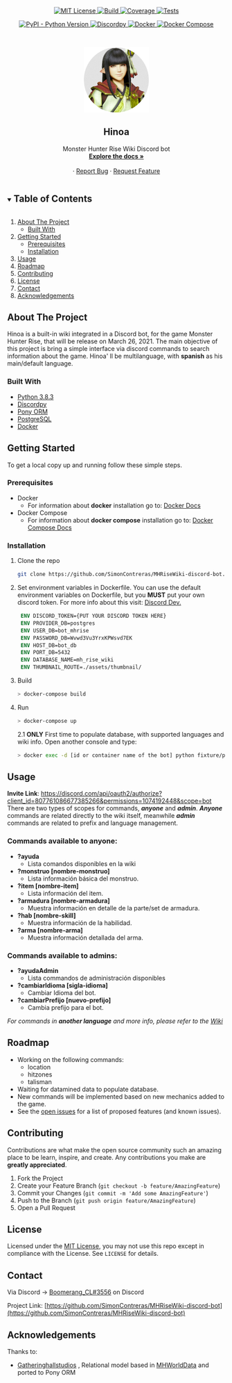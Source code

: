 <!--
*** Thanks for checking out the Best-README-Template. If you have a suggestion
*** that would make this better, please fork the repo and create a pull request
*** or simply open an issue with the tag "enhancement".
*** Thanks again! Now go create something AMAZING! :D
***
***
***
*** To avoid retyping too much info. Do a search and replace for the following:
*** SimonContreras, MHRiseWiki-discord-bot, project_title, project_description
-->



<!-- PROJECT SHIELDS -->
<!--
*** I'm using markdown "reference style" links for readability.
*** Reference links are enclosed in brackets [ ] instead of parentheses ( ).
*** See the bottom of this document for the declaration of the reference variables
*** for contributors-url, forks-url, etc. This is an optional, concise syntax you may use.
*** https://www.markdownguide.org/basic-syntax/#reference-style-links
-->
<p align="center">
  <a href="https://github.com/SimonContreras/MHRiseWiki-discord-bot/blob/main/LICENSE">
    <img src="https://img.shields.io/badge/License-MIT-yellow.svg" alt="MIT License">
  </a>
  <a href="">
    <img src="https://img.shields.io/badge/Build-passing-success" alt="Build">
  </a>
  <a href="">
    <img src="https://img.shields.io/badge/Coverage-30%25-critical" alt="Coverage">
  </a>
   <a href="">
    <img src="https://img.shields.io/badge/Tests-passing-success" alt="Tests">
  </a>
</p>
<p align="center">
  <a href="https://www.python.org/downloads/">
    <img alt="PyPI - Python Version" 
        src="https://img.shields.io/badge/Python-3.8.3-blue">
  </a>
  <a href="https://discordpy.readthedocs.io">
    <img alt="Discordpy" 
        src="https://img.shields.io/badge/Discord-py-blue">
  </a>
  <a href="https://docs.docker.com/">
    <img src="https://img.shields.io/badge/Docker-10.10.5-blue" alt="Docker">
  </a>
   <a href="https://docs.docker.com/compose/">
    <img src="https://img.shields.io/badge/DockerCompose-1.28.5-blue" alt="Docker Compose">
  </a>
</p>



<!-- PROJECT LOGO -->
<br />
<p align="center">
  <a href="https://github.com/SimonContreras/MHRiseWiki-discord-bot">
    <img src="assets/bot-icon/hinoa_circle.png" alt="Logo" width="150" height="150">
  </a>

  <h2 align="center">Hinoa</h2>

  <p align="center">
    Monster Hunter Rise Wiki Discord bot
    <br/>
    <a href="https://github.com/SimonContreras/MHRiseWiki-discord-bot"><strong>Explore the docs »</strong></a>
    <br />
    <br />
    <!--<a href="https://github.com/SimonContreras/MHRiseWiki-discord-bot">View Demo</a>-->
    ·
    <a href="https://github.com/SimonContreras/MHRiseWiki-discord-bot/issues">Report Bug</a>
    ·
    <a href="https://github.com/SimonContreras/MHRiseWiki-discord-bot/issues">Request Feature</a>
  </p>
</p>

<!-- TABLE OF CONTENTS -->
<details open="open">
  <summary><h2 style="display: inline-block">Table of Contents</h2></summary>
  <ol>
    <li>
      <a href="#about-the-project">About The Project</a>
      <ul>
        <li><a href="#built-with">Built With</a></li>
      </ul>
    </li>
    <li>
      <a href="#getting-started">Getting Started</a>
      <ul>
        <li><a href="#prerequisites">Prerequisites</a></li>
        <li><a href="#installation">Installation</a></li>
      </ul>
    </li>
    <li><a href="#usage">Usage</a></li>
    <li><a href="#roadmap">Roadmap</a></li>
    <li><a href="#contributing">Contributing</a></li>
    <li><a href="#license">License</a></li>
    <li><a href="#contact">Contact</a></li>
    <li><a href="#acknowledgements">Acknowledgements</a></li>
  </ol>
</details>

<!-- ABOUT THE PROJECT -->
## About The Project
Hinoa is a built-in wiki integrated in a Discord bot, for the game Monster Hunter Rise, that will be release on March 26, 2021. The main objective of this project is bring a simple interface via discord commands to search information about the game. Hinoa' ll be multilanguage, with **spanish** as his main/default language.

### Built With

* [Python 3.8.3](https://www.python.org/downloads/)
* [Discordpy](https://discordpy.readthedocs.io)
* [Pony ORM](https://docs.ponyorm.org/)
* [PostgreSQL](https://www.postgresql.org/)
* [Docker](https://docs.docker.com/)

<!-- GETTING STARTED -->
## Getting Started

To get a local copy up and running follow these simple steps.

### Prerequisites

* Docker
  - For information about **docker** installation go to: [Docker Docs](https://docs.docker.com/engine/install/) 
* Docker Compose
  - For information about **docker compose** installation go to: [Docker Compose Docs](https://docs.docker.com/compose/install/)
    

### Installation

1. Clone the repo
   ```bash
   git clone https://github.com/SimonContreras/MHRiseWiki-discord-bot.git
   ```
2. Set environment variables in Dockerfile. You can use the default environment variables on Dockerfile, but you **MUST** put your own discord token. For more info about this visit: [Discord Dev.](https://discord.com/developers/docs/intro)
  
   ```Dockerfile
    ENV DISCORD_TOKEN={PUT YOUR DISCORD TOKEN HERE}
    ENV PROVIDER_DB=postgres
    ENV USER_DB=bot_mhrise
    ENV PASSWORD_DB=Wvwd3Vu3YrxKPWsvd7EK
    ENV HOST_DB=bot_db
    ENV PORT_DB=5432
    ENV DATABASE_NAME=mh_rise_wiki
    ENV THUMBNAIL_ROUTE=./assets/thumbnail/
   ```
3. Build
    ```bash
    > docker-compose build
    ```
4. Run
    ```bash
    > docker-compose up
    ```
    2.1 **ONLY** First time to populate database, with supported languages and wiki info. Open another console and type:
    ```bash
    > docker exec -d [id or container name of the bot] python fixture/populate_db.py
    ```

<!-- USAGE EXAMPLES -->
## Usage
**Invite Link**: https://discord.com/api/oauth2/authorize?client_id=807761086677385266&permissions=1074192448&scope=bot
There are two types of scopes for commands, ***anyone*** and ***admin***. ***Anyone*** commands are related directly to the wiki itself, meanwhile ***admin*** commands are related to prefix and language management.
### Commands available to anyone:
* **?ayuda**
  * Lista comandos disponibles en la wiki
* **?monstruo [nombre-monstruo]**
  * Lista información básica del monstruo.
* **?item [nombre-item]**
  * Lista información del item.
* **?armadura [nombre-armadura]**
  * Muestra información en detalle de la parte/set de armadura.
* **?hab [nombre-skill]**
  * Muestra información de la habilidad.
* **?arma [nombre-arma]**
  * Muestra información detallada del arma.

### Commands available to admins:

* **?ayudaAdmin**
  * Lista commandos de administración disponibles
* **?cambiarIdioma [sigla-idioma]**
  * Cambiar Idioma del bot.
* **?cambiarPrefijo [nuevo-prefijo]**
  * Cambia prefijo para el bot.

_For commands in **another language** and more info, please refer to the [Wiki](https://github.com/SimonContreras/MHRiseWiki-discord-bot/wiki)_

<!-- ROADMAP -->
## Roadmap
- Working on the following commands:
  -  location 
  -  hitzones
  -  talisman
- Waiting for datamined data to populate database.
- New commands will be implemented based on new mechanics added to the game.
- See the [open issues](https://github.com/SimonContreras/MHRiseWiki-discord-bot/issues) for a list of proposed features (and known issues).

<!-- CONTRIBUTING -->
## Contributing

Contributions are what make the open source community such an amazing place to be learn, inspire, and create. Any contributions you make are **greatly appreciated**.

1. Fork the Project
2. Create your Feature Branch (`git checkout -b feature/AmazingFeature`)
3. Commit your Changes (`git commit -m 'Add some AmazingFeature'`)
4. Push to the Branch (`git push origin feature/AmazingFeature`)
5. Open a Pull Request

<!-- LICENSE -->
## License

Licensed under the [MIT License](https://github.com/SimonContreras/MHRiseWiki-discord-bot/blob/main/LICENSE),
you may not use this repo except in compliance with the License. See `LICENSE` for details.

<!-- CONTACT -->
## Contact

Via Discord -> [Boomerang_CL#3556](https://discord.com/) on Discord

Project Link: [https://github.com/SimonContreras/MHRiseWiki-discord-bot](https://github.com/SimonContreras/MHRiseWiki-discord-bot)

<!-- ACKNOWLEDGEMENTS -->
## Acknowledgements
Thanks to:
* [Gatheringhallstudios](https://github.com/gatheringhallstudios) , Relational model based in [MHWorldData](https://github.com/gatheringhallstudios/MHWorldData) and ported to Pony ORM


